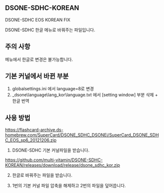 ## DSONE-SDHC-KOREAN
DSONE-SDHC EOS KOREAN FIX

DSONE-SDHC 한글 메뉴로 바꿔주는 파일입니다.



## 주의 사항
메뉴에서 한글로 변경은 불가능합니다.



## 기본 커널에서 바뀐 부분
1. globalsettings.ini 에서 language=8로 변경
2. _dsone\language\lang_kor\language.txt 에서 [setting window] 부분 삭제 + 한글 번역



## 사용 방법

<https://flashcard-archive.ds-homebrew.com/SuperCard/DSONE_SDHC_DSONEi/SuperCard_DSONE_SDHC_EOS_sp6_20121206.zip>

1. DSONE-SDHC 기본 커널파일을 받습니다.

<https://github.com/multi-vitamin/DSONE-SDHC-KOREAN/releases/download/release/dsone_sdhc_kor.zip>

2. 한글로 바꿔주는 파일을 받습니다.

3. 1번의 기본 커널 파일 압축을 해제하고 2번의 파일을 덮어씁니다.
